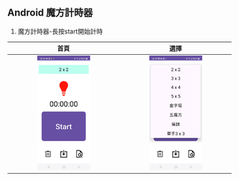 Android 魔方計時器
-------------

1. 魔方計時器-長按start開始計時

| 首頁 | 選擇 |
| :----: | :----: |
| <img src="images/首頁.jpg" width="50%"> | <img src="images/選擇.jpg" width="50%">|
